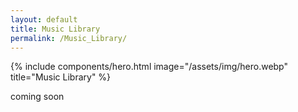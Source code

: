 ```yaml
---
layout: default
title: Music Library
permalink: /Music_Library/
---
```

{% include components/hero.html 
  image="/assets/img/hero.webp" 
  title="Music Library" %}


coming soon